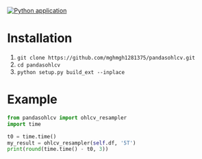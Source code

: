 [![Python application](https://github.com/mghmgh1281375/pandasohlcv/actions/workflows/python-app.yml/badge.svg)](https://github.com/mghmgh1281375/pandasohlcv/actions/workflows/python-app.yml)

# Installation

1. `git clone https://github.com/mghmgh1281375/pandasohlcv.git`
2. `cd pandasohlcv`
3. `python setup.py build_ext --inplace`

# Example
```python
from pandasohlcv import ohlcv_resampler
import time

t0 = time.time()
my_result = ohlcv_resampler(self.df, '5T')
print(round(time.time() - t0, 3))
```
